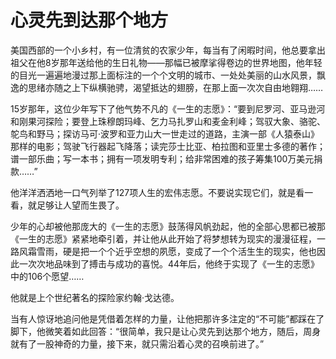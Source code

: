 # 心灵先到达那个地方


美国西部的一个小乡村，有一位清贫的农家少年，每当有了闲暇时间，他总要拿出祖父在他8岁那年送给他的生日礼物——那幅已被摩挲得卷边的世界地图，他年轻的目光一遍遍地漫过那上面标注的一个个文明的城市、一处处美丽的山水风景，飘逸的思绪亦随之上下纵横驰骋，渴望抵达的翅膀，在那上面一次次自由地翱翔……  

  15岁那年，这位少年写下了他气势不凡的《一生的志愿》：“要到尼罗河、亚马逊河和刚果河探险；要登上珠穆朗玛峰、乞力马扎罗山和麦金利峰；驾驭大象、骆驼、鸵鸟和野马；探访马可·波罗和亚力山大一世走过的道路，主演一部《人猿泰山》那样的电影；驾驶飞行器起飞降落；读完莎士比亚、柏拉图和亚里士多德的著作；谱一部乐曲；写一本书；拥有一项发明专利；给非常困难的孩子筹集100万美元捐款……”  


他洋洋洒洒地一口气列举了127项人生的宏伟志愿。不要说实现它们，就是看一看，就足够让人望而生畏了。 

  少年的心却被他那庞大的《一生的志愿》鼓荡得风帆劲起，他的全部心思都已被那《一生的志愿》紧紧地牵引着，并让他从此开始了将梦想转为现实的漫漫征程，一路风霜雪雨，硬是把一个个近乎空想的夙愿，变成了一个个活生生的现实，他也因此一次次地品味到了搏击与成功的喜悦。44年后，他终于实现了《一生的志愿》中的106个愿望……  

  他就是上个世纪著名的探险家约翰·戈达德。 

  当有人惊讶地追问他是凭借着怎样的力量，让他把那许多注定的“不可能”都踩在了脚下，他微笑着如此回答：“很简单，我只是让心灵先到达那个地方，随后，周身就有了一股神奇的力量，接下来，就只需沿着心灵的召唤前进了。”
  